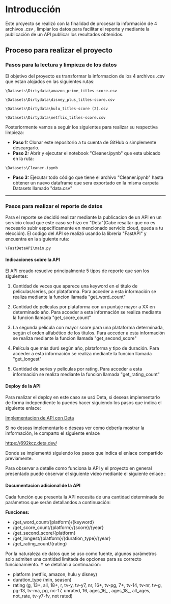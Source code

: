 # Introducción

Este proyecto se realizó con la finalidad de procesar la información de 4 archivos .csv , limpiar los datos para facilitar el reporte y mediante la publicación de un API publicar los resultados obtenidos.

## Proceso para realizar  el proyecto
### Pasos para la lectura y limpieza de los datos
El objetivo del proyecto es transformar la informacion de los 4 archivos .csv que estan alojados en las siguientes rutas:

`\Datasets\Dirtydata\amazon_prime_titles-score.csv`

`\Datasets\Dirtydata\disney_plus_titles-score.csv`

`\Datasets\Dirtydata\hulu_titles-score (2).csv`

`\Datasets\Dirtydata\netflix_titles-score.csv`

Posteriormente vamos a seguir los siguientes para realizar su respectiva limpieza:

- **Paso 1:** Clonar este repositorio a tu cuenta de GitHub o simplemente descargarlo.
- **Paso 2:** Abrir y ejecutar el notebook "Cleaner.ipynb" que esta ubicado en la ruta:

`\Datasets\Cleaner.ipynb`

- **Paso 3:** Ejecutar todo código que tiene el archivo "Cleaner.ipynb" hasta obtener un nuevo dataframe que sera exportado en la misma carpeta Datasets llamado "data.csv"

------------
### Pasos para realizar el reporte de datos
Para el reporte se decidió realizar mediante la publicacion de un API en un servicio cloud que este caso se hizo en "Deta"(Cabe resaltar que no es necesario subir especificamente en mencionado servicio cloud, queda a tu elección).
El codigo del API se realizó usando la libreria "FastAPI" y encuentra en la siguiente ruta:

`\FastDetaAPI\main.py`

#### Indicaciones sobre la API
El API creado resuelve principalmente 5 tipos de reporte que son los siguientes:

1. Cantidad de veces que aparece una keyword en el título de peliculas/series, por plataforma. Para acceder a esta información se realiza mediante la funcion llamada "get_word_count"

2. Cantidad de películas por plataforma con un puntaje mayor a XX en determinado año. Para acceder a esta información se realiza mediante la funcion llamada "get_score_count"

3. La segunda película con mayor score para una plataforma determinada, según el orden alfabético de los títulos. Para acceder a esta información se realiza mediante la funcion llamada "get_second_score"

4. Película que más duró según año, plataforma y tipo de duración. Para acceder a esta información se realiza mediante la funcion llamada "get_longest"

5. Cantidad de series y películas por rating. Para acceder a esta información se realiza mediante la funcion llamada "get_rating_count"

#### Deploy de la API
Para realizar el deploy en este caso se usó Deta, si deseas implementarlo de forma independiente lo puedes hacer siguiendo los pasos que indica el siguiente enlace:

[Implementacion de API con Deta](https://fastapi.tiangolo.com/deployment/deta/?h=de#__tabbed_1_2 "Implementacion de API con Deta")

Si no deseas implementarlo o deseas ver como debería mostrar la imformación, le comparto el siguiente enlace

https://692kcz.deta.dev/

Donde se implementó siguiendo los pasos que indica el enlace compartido previamente.

Para observar a detalle como funciona la API y el proyecto en general presentado puede observar el siguiente video mediante el siguiente enlace :

#### Documentacion adicional de la API
Cada función que presenta la API necesita de una cantidad determinada de parámetros que serán detallandos a continuación:

**Funciones:**
- /get_word_count/{platform}/{keyword}
- /get_score_count/{platform}/{score}/{year}
- /get_second_score/{platform}
- /get_longest/{platform}/{duration_type}/{year}
- /get_rating_count/{rating}

Por la naturaleza de datos que se uso como fuente, algunos parámetros solo admiten una cantidad limitada de opciones para su correcto funcionamiento. Y se detallan a continuación:
- platform (netflix, amazon, hulu y disney)
- duration_type (min, season)
- rating (g, 13+, all, 18+, r, tv-y, tv-y7, nr, 16+, tv-pg, 7+, tv-14, tv-nr, tv-g, pg-13, tv-ma, pg, nc-17, unrated, 16, ages_16_ , ages_18_, all_ages, not_rate, tv-y7-fv, not rated)

